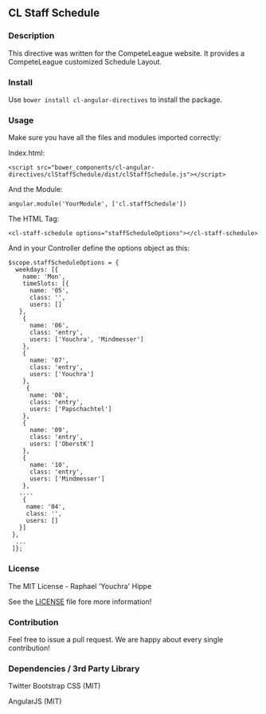 ## CL Staff Schedule

### Description

This directive was written for the CompeteLeague website. It provides a CompeteLeague
customized Schedule Layout.

### Install

Use `bower install cl-angular-directives` to install the package.

### Usage

Make sure you have all the files and modules imported correctly:

Index.html:

    <script src="bower_components/cl-angular-directives/clStaffSchedule/dist/clStaffSchedule.js"></script>

And the Module:

    angular.module('YourModule', ['cl.staffSchedule'])

The HTML Tag:

    <cl-staff-schedule options="staffScheduleOptions"></cl-staff-schedule>

And in your Controller define the options object as this:

    $scope.staffScheduleOptions = {
      weekdays: [{
        name: 'Mon',
        timeSlots: [{
          name: '05',
          class: '',
          users: []
       },
        {
          name: '06',
          class: 'entry',
          users: ['Youchra', 'Mindmesser']
        },
        {
          name: '07',
          class: 'entry',
          users: ['Youchra']
        },
         {
          name: '08',
          class: 'entry',
          users: ['Papschachtel']
        },
        {
          name: '09',
          class: 'entry',
          users: ['OberstK']
        },
        {
          name: '10',
          class: 'entry',
          users: ['Mindmesser']
        },
       ....
        {
         name: '04',
         class: '',
         users: []
       }]
     },
      ...
     ]};



### License

The MIT License - Raphael 'Youchra' Hippe

See the [LICENSE](https://github.com/CompeteLeague/clAngularDirectives/blob/master/LICENSE.md) file fore more information!

### Contribution

Feel free to issue a pull request. We are happy about every single contribution!

### Dependencies / 3rd Party Library

Twitter Bootstrap CSS (MIT)

AngularJS (MIT)
